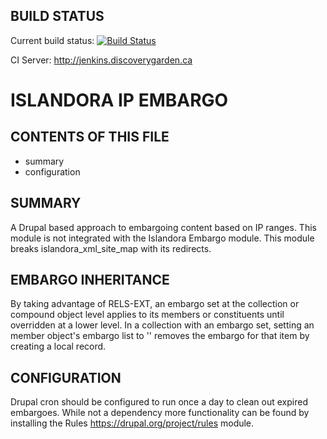 BUILD STATUS
------------
Current build status:
[![Build Status](https://travis-ci.org/Islandora/islandora_ip_embargo.png?branch=7.x)](https://travis-ci.org/Islandora/islandora_ip_embargo)

CI Server:
http://jenkins.discoverygarden.ca

ISLANDORA IP EMBARGO
==================

CONTENTS OF THIS FILE
---------------------

 * summary
 * configuration

SUMMARY
-------

A Drupal based approach to embargoing content based on IP ranges.
This module is not integrated with the Islandora Embargo module.
This module breaks islandora_xml_site_map with its redirects. 

EMBARGO INHERITANCE
-------------------

By taking advantage of RELS-EXT, an embargo set at the collection or compound 
object level applies to its members or constituents until overridden at a lower
level. In a collection with an embargo set, setting an member object's embargo 
list to '' removes the embargo for that item by creating a local record.

CONFIGURATION
-------------

Drupal cron should be configured to run once a day to clean out expired
embargoes.  While not a dependency more functionality can be found by
installing the Rules https://drupal.org/project/rules module.
